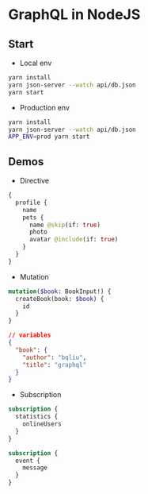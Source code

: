 # GraphQL in NodeJS

## Start

- Local env

```bash
yarn install
yarn json-server --watch api/db.json
yarn start
```

- Production env

```bash
yarn install
yarn json-server --watch api/db.json
APP_ENV=prod yarn start
```

## Demos

- Directive

```graphql
{
  profile {
    name
    pets {
      name @skip(if: true)
      photo
      avatar @include(if: true)
    }
  }
}
```

- Mutation

```graphql
mutation($book: BookInput!) {
  createBook(book: $book) {
    id
  }
}
```

```json
// variables
{
  "book": {
    "author": "bqliu",
    "title": "graphql"
  }
}
```

- Subscription

```graphql
subscription {
  statistics {
    onlineUsers
  }
}

subscription {
  event {
    message
  }
}
```
